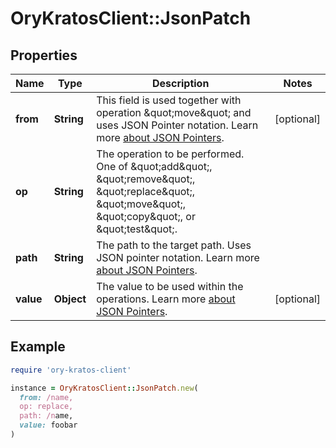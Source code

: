 # OryKratosClient::JsonPatch

## Properties

| Name | Type | Description | Notes |
| ---- | ---- | ----------- | ----- |
| **from** | **String** | This field is used together with operation \&quot;move\&quot; and uses JSON Pointer notation.  Learn more [about JSON Pointers](https://datatracker.ietf.org/doc/html/rfc6901#section-5). | [optional] |
| **op** | **String** | The operation to be performed. One of \&quot;add\&quot;, \&quot;remove\&quot;, \&quot;replace\&quot;, \&quot;move\&quot;, \&quot;copy\&quot;, or \&quot;test\&quot;. |  |
| **path** | **String** | The path to the target path. Uses JSON pointer notation.  Learn more [about JSON Pointers](https://datatracker.ietf.org/doc/html/rfc6901#section-5). |  |
| **value** | **Object** | The value to be used within the operations.  Learn more [about JSON Pointers](https://datatracker.ietf.org/doc/html/rfc6901#section-5). | [optional] |

## Example

```ruby
require 'ory-kratos-client'

instance = OryKratosClient::JsonPatch.new(
  from: /name,
  op: replace,
  path: /name,
  value: foobar
)
```


